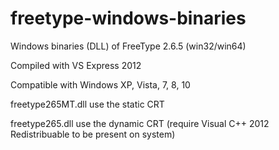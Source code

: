 # freetype-windows-binaries
Windows binaries (DLL) of FreeType 2.6.5 (win32/win64)

Compiled with VS Express 2012

Compatible with Windows XP, Vista, 7, 8, 10


freetype265MT.dll use the static CRT

freetype265.dll use the dynamic CRT (require Visual C++ 2012 Redistribuable to be present on system)
